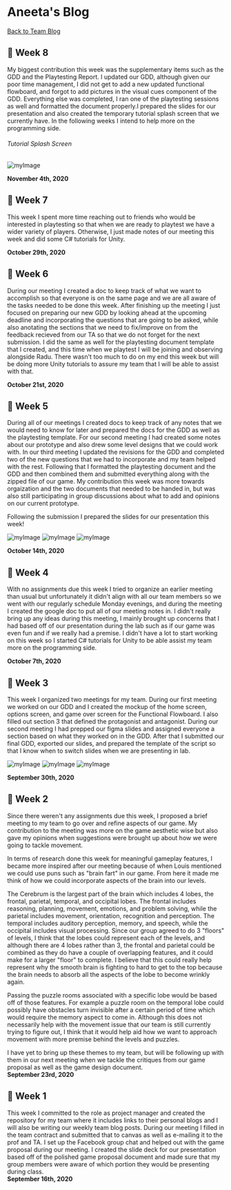 # Aneeta's Blog
[Back to Team Blog](https://github.com/oasisfalls/IAT410_SmoothBrain)

## :crystal_ball: Week 8

My biggest contribution this week was the supplementary items such as the GDD and the Playtesting Report. I updated our GDD, although given our poor time management, I did not get to add a new updated functional flowboard, and forgot to add pictures in the visual cues component of the GDD. Everything else was completed, I ran one of the playtesting sessions as well and formatted the document properly.I prepared the slides for our presentation and also created the temporary tutorial splash screen that we currently have. In the following weeks I intend to help more on the programming side.

###### Tutorial Splash Screen
![myImage](https://raw.githubusercontent.com/oasisfalls/Aneeta_IndividualBlog/master/Frame%201%20(1).jpg)

**November 4th, 2020**

## :crystal_ball: Week 7
This week I spent more time reaching out to friends who would be interested in playtesting so that when we are ready to playtest we have a wider variety of players. Otherwise, I just made notes of our meeting this week and did some C# tutorials for Unity.


**October 29th, 2020**

## :crystal_ball: Week 6
During our meeting I created a doc to keep track of what we want to accomplish so that everyone is on the same page and we are all aware of the tasks needed to be done this week. After finishing up the meeting I just focused on preparing our new GDD by looking ahead at the upcoming deadline and incorporating the questions that are going to be asked, while also anotating the sections that we need to fix/improve on from the feedback recieved from our TA so that we do not forget for the next submission. I did the same as well for the playtesting document template that I created, and this time when we playtest I will be joining and observing alongside Radu. There wasn't too much to do on my end this week but will be doing more Unity tutorials to assure my team that I will be able to assist with that.

**October 21st, 2020**

## :crystal_ball: Week 5
During all of our meetings I created docs to keep track of any notes that we would need to know for later and prepared the docs for the GDD as well as the playtesting template. For our second meeting I had created some notes about our prototype and also drew some level designs that we could work with. In our third meeting I updated the revisions for the GDD and completed two of the new questions that we had to incorporate and my team helped with the rest. Following that I formatted the playtesting document and the GDD and then combined them and submitted everything along with the zipped file of our game. My contribution this week was more towards orgaization and the two documents that needed to be handed in, but was also still participating in group discussions about what to add and opinions on our current prototype.

Following the submission I prepared the slides for our presentation this week!

![myImage](https://raw.githubusercontent.com/oasisfalls/Aneeta_IndividualBlog/master/Scanned%20Documents1024_1.jpg)
![myImage](https://raw.githubusercontent.com/oasisfalls/Aneeta_IndividualBlog/master/Scanned%20Documents1024_2.jpg)
![myImage](https://raw.githubusercontent.com/oasisfalls/Aneeta_IndividualBlog/master/presentation_pic.jpg)

**October 14th, 2020**

## :crystal_ball: Week 4
With no assignments due this week I tried to organize an earlier meeting than usual but unfortunately it didn't align with all our team members so we went with our regularly schedule Monday evenings, and during the meeting I created the google doc to put all of our meeting notes in. I didn't really bring up any ideas during this meeting, I mainly brought up concerns that I had based off of our presentation during the lab such as if our game was even fun and if we really had a premise. I didn't have a lot to start working on this week so I started C# tutorials for Unity to be able assist my team more on the programming side.

**October 7th, 2020**

## :crystal_ball: Week 3
This week I organized two meetings for my team. During our first meeting we worked on our GDD and I created the mockup of the home screen, options screen, and game over screen for the Functional Flowboard. I also filled out section 3 that defined the protagonist and antagonist. During our second meeting I had prepped our figma slides and assigned everyone a section based on what they worked on in the GDD. After that I submitted our final GDD, exported our slides, and prepared the template of the script so that I know when to switch slides when we are presenting in lab.

![myImage](https://raw.githubusercontent.com/oasisfalls/IAT410_SmoothBrain/master/weeklyPics/home.jpg)
![myImage](https://raw.githubusercontent.com/oasisfalls/IAT410_SmoothBrain/master/weeklyPics/options.jpg)
![myImage](https://raw.githubusercontent.com/oasisfalls/IAT410_SmoothBrain/master/weeklyPics/gameOver.jpg)

**September 30th, 2020**

## :crystal_ball: Week 2
Since there weren't any assignments due this week, I proposed a brief meeting to my team to go over and refine aspects of our game. My contribution to the meeting was more on the game aesthetic wise but also gave my opinions when suggestions were brought up about how we were going to tackle movement. 

In terms of research done this week for meaningful gameplay features, I became more inspired after our meeting because of when Louis mentioned we could use puns such as "brain fart" in our game. From here it made me think of how we could incorporate aspects of the brain into our levels.

The Cerebrum is the largest part of the brain which includes 4 lobes, the frontal, parietal, temporal, and occipital lobes. The frontal includes reasoning, planning, movement, emotions, and problem solving, while the parietal includes movement, orientation, recognition and perception. The temporal includes auditory perception, memory, and speech, while the occipital includes visual processing. Since our group agreed to do 3 "floors" of levels, I think that the lobes could represent each of the levels, and although there are 4 lobes rather than 3, the frontal and parietal could be combined as they do have a couple of overlapping features, and it could make for a larger "floor" to complete. I believe that this could really help represent why the smooth brain is fighting to hard to get to the top because the brain needs to absorb all the aspects of the lobe to become wrinkly again. 

Passing the puzzle rooms associated with a specific lobe would be based off of those features. For example a puzzle room on the temporal lobe could possibly have obstacles turn invisible after a certain period of time which would require the memory aspect to come in. Although this does not necessarily help with the movement issue that our team is still currently trying to figure out, I think that it would help aid how we want to approach movement with more premise behind the levels and puzzles.

I have yet to bring up these themes to my team, but will be following up with them in our next meeting when we tackle the critiques from our game proposal as well as the game design document.<br>
**September 23rd, 2020**

## :crystal_ball: Week 1
This week I committed to the role as project manager and created the repository for my team where it includes links to their personal blogs and I will also be writing our weekly team blog posts. During our meeting I filled in the team contract and submitted that to canvas as well as e-mailing it to the prof and TA. I set up the Facebook group chat and helped out with the game proposal during our meeting. I created the slide deck for our presentation based off of the polished game proposal document and made sure that my group members were aware of which portion they would be presenting during class.<br>
**September 16th, 2020**



